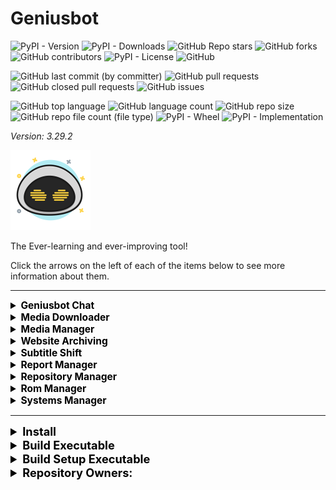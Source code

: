 # Geniusbot

![PyPI - Version](https://img.shields.io/pypi/v/geniusbot)
![PyPI - Downloads](https://img.shields.io/pypi/dd/geniusbot)
![GitHub Repo stars](https://img.shields.io/github/stars/Knuckles-Team/geniusbot)
![GitHub forks](https://img.shields.io/github/forks/Knuckles-Team/geniusbot)
![GitHub contributors](https://img.shields.io/github/contributors/Knuckles-Team/geniusbot)
![PyPI - License](https://img.shields.io/pypi/l/geniusbot)
![GitHub](https://img.shields.io/github/license/Knuckles-Team/geniusbot)

![GitHub last commit (by committer)](https://img.shields.io/github/last-commit/Knuckles-Team/geniusbot)
![GitHub pull requests](https://img.shields.io/github/issues-pr/Knuckles-Team/geniusbot)
![GitHub closed pull requests](https://img.shields.io/github/issues-pr-closed/Knuckles-Team/geniusbot)
![GitHub issues](https://img.shields.io/github/issues/Knuckles-Team/geniusbot)

![GitHub top language](https://img.shields.io/github/languages/top/Knuckles-Team/geniusbot)
![GitHub language count](https://img.shields.io/github/languages/count/Knuckles-Team/geniusbot)
![GitHub repo size](https://img.shields.io/github/repo-size/Knuckles-Team/geniusbot)
![GitHub repo file count (file type)](https://img.shields.io/github/directory-file-count/Knuckles-Team/geniusbot)
![PyPI - Wheel](https://img.shields.io/pypi/wheel/geniusbot)
![PyPI - Implementation](https://img.shields.io/pypi/implementation/geniusbot)


*Version: 3.29.2*

![Geniusbot](https://raw.githubusercontent.com/Knuckles-Team/geniusbot/master/geniusbot/img/geniusbot-small.png "Geniusbot")

The Ever-learning and ever-improving tool!

Click the arrows on the left of each of the items below to see more information about them.

<hr>

<details >
<summary style="text-align:left; font-size:111%; color:black;"><b> Geniusbot Chat </b></summary>
<br>
Chat with your friendly and extremely intelligent Geniusbot. 

Powered by Artificial Intelligence scaled to your PC's performance!

![Geniusbot Chat](https://raw.githubusercontent.com/Knuckles-Team/geniusbot/master/screenshots/geniusbot_home.png "Geniusbot Chat")

</details>

<details >
<summary style="text-align:left; font-size:111%; color:black;"><b> Media Downloader </b></summary>
<br>
Download videos from various websites! 

Supports:

- YouTube
- DailyMotion
- Rumble
- Twitter
- BitChute
- And More!

Examples for how to find user & channel.

![User Entry Image](https://raw.githubusercontent.com/Knuckles-Team/geniusbot/master/screenshots/user.png "User Entry")

![Channel Entry Image](https://raw.githubusercontent.com/Knuckles-Team/geniusbot/master/screenshots/channel.png "Channel Entry")

Open File allows you to browse for a text file that has a list of YouTube links.
Examples contents:
```
https://www.youtube.com/watch?v=75-siCngYCc
https://www.youtube.com/watch?v=7RSpZkIjK4w
https://www.youtube.com/watch?v=7qRSAUb96wg
```

![Media Downloader](https://raw.githubusercontent.com/Knuckles-Team/geniusbot/master/screenshots/geniusbot_media_downloader.png "Media Downloader")

</details>

<details >
<summary style="text-align:left; font-size:111%; color:black;"><b> Media Manager </b></summary>
<br>
Manage your media library by:
- Cleaning up names of files and folders based off pre-built filters. 
- Apply subtitles located in "Sub" folder within each media directory
- Move files to final destination after processing

Download as MP3 or MP4

![Media Manager](https://raw.githubusercontent.com/Knuckles-Team/geniusbot/master/screenshots/geniusbot_media_manager.png "Media Manager")

</details>

<details >
<summary style="text-align:left; font-size:111%; color:black;"><b> Website Archiving </b></summary>
<br>
Archive any website by taking screenshots of any website entered or scraping that site for specific file types.

Choose from a variety of options like file type, quality, and image size.

![Web Archiver](https://raw.githubusercontent.com/Knuckles-Team/geniusbot/master/screenshots/geniusbot_website_archive.png "Web Archiver")

</details>

<details >
<summary style="text-align:left; font-size:111%; color:black;"><b> Subtitle Shift </b></summary>
<br>
Shift a subtitle forward or backward a few seconds so it aligns with your video!

![Subtitle Shift](https://raw.githubusercontent.com/Knuckles-Team/geniusbot/master/screenshots/geniusbot_shift_subtitles.png "Subtitle Shift")

</details>

<details >
<summary style="text-align:left; font-size:111%; color:black;"><b> Report Manager </b></summary>
<br>
Generate report analysis using:
- Visualization plots
- Pandas Profiling
- Report Analysis Text file

Merge reports with the following methods:
- Inner
- Outer
- Left
- Right
- Append

Multiple column selection optional for Inner, Outer, Left, and Right joining

![Report Manager](https://raw.githubusercontent.com/Knuckles-Team/geniusbot/master/screenshots/geniusbot_report_manager.png "Report Manager")

</details>

<details >
<summary style="text-align:left; font-size:111%; color:black;"><b> Repository Manager </b></summary>
<br>
Manage your repositories by cloning, pulling, or running your own set of git commands on a given directory

![Repository Manager](https://raw.githubusercontent.com/Knuckles-Team/geniusbot/master/screenshots/geniusbot_repository_manager.png "Repository Manager")

</details>

<details >
<summary style="text-align:left; font-size:111%; color:black;"><b> Rom Manager </b></summary>
<br>
Convert Game ROMs to Compressed Hunks of Data (CHD) file format or RVZ file format

Automatically generate missing .cue files for your .bin files!
![Rom Manager](https://raw.githubusercontent.com/Knuckles-Team/geniusbot/master/screenshots/geniusbot_rom_manager.png "Rom Manager")

</details>

<details >
<summary style="text-align:left; font-size:111%; color:black;"><b> Systems Manager </b></summary>
<br>
Manage your Linux/Windows System!

* Install Applications
* Clean
* Update
* Upgrade Geniusbot
* Enable Windows Features

</details>

<hr>


<details >
<summary style="text-align:left; font-size:130%; color:black;"><b> Install </b></summary>

```bash
pip install geniusbot
```

</details>

<details >
<summary style="text-align:left; font-size:130%; color:black;"><b> Build Executable </b></summary>

```bash
python -m pip install --upgrade pyinstaller
git clone https://github.com/Knuckles-Team/geniusbot.git
cd geniusbot
python -m venv .venv
./.venv/Scripts/activate
python -m pip install -r ./requirements.txt
pyinstaller --name geniusbot --log-level DEBUG --onefile --windowed --icon='./geniusbot/img/geniusbot.ico' --paths ./geniusbot --paths ./.venv/Lib/site-packages/ --paths ./.venv/Lib/site-packages/gpt4all --paths ./.venv/Lib/site-packages/gpt4all/llmodel_DO_NOT_MODIFY/build --paths ./geniusbot --hidden-import=appdirs --hidden-import=sklearn --hidden-import=sklearn.utils --hidden-import=nltk --hidden-import=gpt4all --hidden-import=google-api-core --hidden-import=google-cloud-core ./geniusbot/geniusbot.py
```

</details>

<details >
<summary style="text-align:left; font-size:130%; color:black;"><b> Build Setup Executable </b></summary>

```bash

```

</details>
<details>
  <summary style="text-align:left; font-size:130%; color:black;"><b>Repository Owners:</b></summary>


<img width="100%" height="180em" src="https://github-readme-stats.vercel.app/api?username=Knucklessg1&show_icons=true&hide_border=true&&count_private=true&include_all_commits=true" />

![GitHub followers](https://img.shields.io/github/followers/Knucklessg1)
![GitHub User's stars](https://img.shields.io/github/stars/Knucklessg1)
</details>
